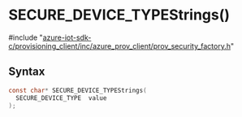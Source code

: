 # SECURE_DEVICE_TYPEStrings()

\#include "[azure-iot-sdk-c/provisioning_client/inc/azure_prov_client/prov_security_factory.h](../iot-c-ref-prov-security-factory-h.md)"  

## Syntax

```C
const char* SECURE_DEVICE_TYPEStrings(
  SECURE_DEVICE_TYPE  value
);
```

